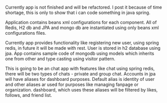 Currently app is not finished and will be refactored. I post it because of time shortage, this is only to show that i can code something in java spring.

Application contains beans xml configurations for each component. All of Redis, H2 db and JPA and mongo db are instantiated using only beans xml configurations files.

Currently app provides functionality like registering new user, using spring redis, in future it will be made with rest. User is stored in h2 database using jpa. App contains sample code of mongodb using models which inherits one from other and type casting using visitor pattern.

This is going to be an chat app with features like chat using spring redis, there will be two types of chats - private and group chat. Accounts in jpa will have aliases for dashboard purposes. Default alias is identity of user and other aliases ar used for purposes like managing fanpage or organization. dashboard, which uses these aliases will be filtered by likes, follows, and friend list. 

